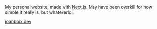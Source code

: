 My personal website, made with [Next.js](https://nextjs.org).
May have been overkill for how simple it really is, but whateverlol.

[joanboix.dev](https://joanboix.dev)
